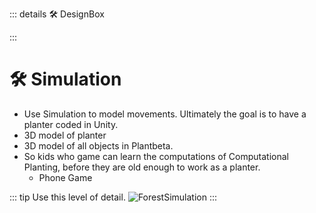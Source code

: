 ::: details 🛠 <dev>DesignBox</dev> 



:::

# 🛠 Simulation

- Use Simulation to model movements. Ultimately the goal is to have a planter coded in Unity.
- 3D model of planter
- 3D model of all objects in Plantbeta.
- So kids who game can learn the computations of Computational Planting, before they are old enough to work as a planter.
    - Phone Game 

::: tip Use this level of detail. 
![ForestSimulation](/Via/ForestSimulation.png)
:::